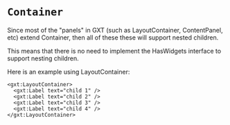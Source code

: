 # `Container` #

Since most of the "panels" in GXT (such as LayoutContainer, ContentPanel, etc) extend Container, then all of these these will support nested children.

This means that there is no need to implement the HasWidgets interface to support nesting children.

Here is an example using LayoutContainer:

```
<gxt:LayoutContainer>
  <gxt:Label text="child 1" />
  <gxt:Label text="child 2" />
  <gxt:Label text="child 3" />
  <gxt:Label text="child 4" />
</gxt:LayoutContainer>
```
